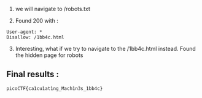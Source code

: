 1) we will navigate to /robots.txt 
   
2) Found 200 with :
   
```
User-agent: *
Disallow: /1bb4c.html
```

3)  Interesting, what if we try to navigate to the /1bb4c.html instead. Found the hidden page for robots

## Final results :
```
picoCTF{ca1cu1at1ng_Mach1n3s_1bb4c}
```

